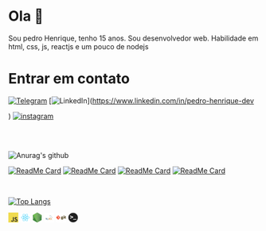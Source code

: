 # Ola 👏

Sou pedro Henrique, tenho 15 anos. Sou desenvolvedor web. Habilidade em html, css, js, reactjs e um pouco de nodejs

# Entrar em contato

[![Telegram](https://img.shields.io/badge/-TELEGRAM-2CA5E0?style=for-the-badge&logo=telegram&logoColor=white)](https://t.me/pedr0_henrique)
[![LinkedIn](https://img.shields.io/badge/-LINKEDIN-0077B5?style=for-the-badge&logo=linkedin&logoColor=white)](https://www.linkedin.com/in/pedro-henrique-dev

)
[![instagram](https://img.shields.io/badge/instagram-%23E4405F.svg?&style=for-the-badge&logo=instagram&logoColor=white)](https://www.instagram.com/pedro_henrique_dev/)

<br>
<br>

![Anurag's github](https://github-readme-stats.vercel.app/api?username=pedro-henrique1&_icons=true&theme=tokyonight&count_private=true&include_all_commits&show_icons=true&count_private=true&hide=contribs)

[![ReadMe Card](https://github-readme-stats.vercel.app/api/pin/?username=pedro-henrique1&repo=semanaNLW&theme=tokyonight)](https://github.com/pedro-henrique1/semanaNLW)
[![ReadMe Card](https://github-readme-stats.vercel.app/api/pin/?username=pedro-henrique1&repo=paginacao&theme=tokyonight)](https://github.com/pedro-henrique1/paginacao)
[![ReadMe Card](https://github-readme-stats.vercel.app/api/pin/?username=pedro-henrique1&repo=formulario&theme=tokyonight)](https://github.com/pedro-henrique1/formulario)
[![ReadMe Card](https://github-readme-stats.vercel.app/api/pin/?username=pedro-henrique1&repo=pokemon&theme=tokyonight)](https://github.com/pedro-henrique1/pokemon)

<br>

[![Top Langs](https://github-readme-stats.vercel.app/api/top-langs/?username=pedro-henrique1&theme=tokyonight)](https://github.com/pedro-henrique1github-readme-stats)


<code><img height="20" src="https://raw.githubusercontent.com/github/explore/80688e429a7d4ef2fca1e82350fe8e3517d3494d/topics/javascript/javascript.png"></code>
<code><img height="20" src="https://raw.githubusercontent.com/github/explore/80688e429a7d4ef2fca1e82350fe8e3517d3494d/topics/react/react.png"></code>
<code><img height="20" src="https://raw.githubusercontent.com/github/explore/80688e429a7d4ef2fca1e82350fe8e3517d3494d/topics/nodejs/nodejs.png"></code>
<code><img height="20" src="https://raw.githubusercontent.com/github/explore/80688e429a7d4ef2fca1e82350fe8e3517d3494d/topics/mysql/mysql.png"></code>
<code><img height="20" src="https://raw.githubusercontent.com/github/explore/80688e429a7d4ef2fca1e82350fe8e3517d3494d/topics/git/git.png"></code>
<code><img height="20" src="https://raw.githubusercontent.com/github/explore/80688e429a7d4ef2fca1e82350fe8e3517d3494d/topics/terminal/terminal.png"></code>

